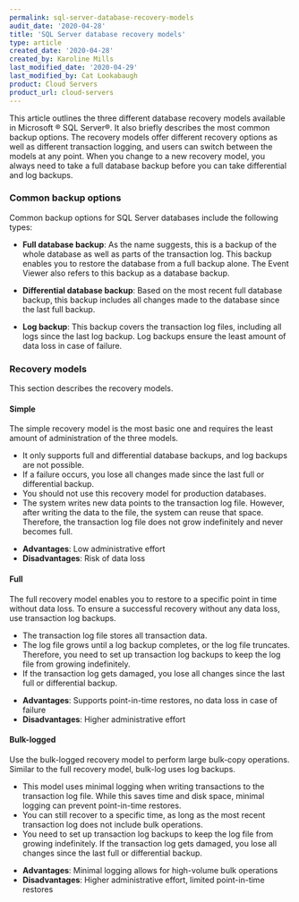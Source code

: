 ```yaml
---
permalink: sql-server-database-recovery-models
audit_date: '2020-04-28'
title: 'SQL Server database recovery models'
type: article
created_date: '2020-04-28'
created_by: Karoline Mills
last_modified_date: '2020-04-29'
last_modified_by: Cat Lookabaugh
product: Cloud Servers
product_url: cloud-servers
---
```


This article outlines the three different database recovery models available in Microsoft &reg; SQL Server&reg;.
It also briefly describes the most common backup options. The recovery models offer different recovery options
as well as different transaction logging, and users can switch between the models at any point. When you change to a new recovery model, you always need to take a full database backup before you can take differential and log backups.

### Common backup options

Common backup options for SQL Server databases include the following types:

- **Full database backup**: As the name suggests, this is a backup of the whole database as well as parts of the
  transaction log. This backup enables you to restore the database from a full backup alone. The Event Viewer also
  refers to this backup as a database backup.

- **Differential database backup**: Based on the most recent full database backup, this backup includes all changes
   made to the database since the last full backup.

- **Log backup**: This backup covers the transaction log files, including all logs since the last log backup. Log
  backups ensure the least amount of data loss in case of failure.

### Recovery models

This section describes the recovery models.

#### Simple

The simple recovery model is the most basic one and requires the least amount of administration
of the three models.

- It only supports full and differential database backups, and log backups are not possible.
- If a failure occurs, you lose all changes made since the last full or differential backup.
- You should not use this recovery model for production databases.
- The system writes new data points to the transaction log file. However, after writing the data to the file, the
  system can reuse that space. Therefore, the transaction log file does not grow indefinitely and never becomes full. 

+ **Advantages**: Low administrative effort
+ **Disadvantages**: Risk of data loss


#### Full

The full recovery model enables you to restore to a specific point in time without data loss. To ensure a
successful recovery without any data loss, use transaction log backups.

- The transaction log file stores all transaction data.
- The log file grows until a log backup completes, or the log file truncates. Therefore, you need to set up
  transaction log backups to keep the log file from growing indefinitely. 
- If the transaction log gets damaged, you lose all changes since the last full or differential backup.

+ **Advantages**: Supports point-in-time restores, no data loss in case of failure
+ **Disadvantages**: Higher administrative effort

#### Bulk-logged

Use the bulk-logged recovery model to perform large bulk-copy operations. Similar to the full recovery model,
bulk-log uses log backups. 

- This model uses minimal logging when writing transactions to the transaction log file. While this saves time
  and disk space, minimal logging can prevent point-in-time restores. 
- You can still recover to a specific time, as long as the most recent transaction log does not include bulk
  operations. 
- You need to set up transaction log backups to keep the log file from growing indefinitely. If the transaction
  log gets damaged, you lose all changes since the last full or differential backup.

+ **Advantages**: Minimal logging allows for high-volume bulk operations
+ **Disadvantages**: Higher administrative effort, limited point-in-time restores
